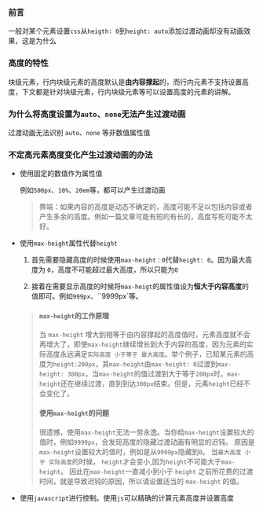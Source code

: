 ### 前言

一般对某个元素设置`css`从`heigth: 0`到`height: auto`添加过渡动画却没有动画效果，这是为什么

### 高度的特性

块级元素，行内块级元素的高度默认是**由内容撑起**的，而行内元素不支持设置高度，下文都是针对块级元素，行内块级元素等可以设置高度的元素的讲解。

### 为什么将高度设置为`auto`、`none`无法产生过渡动画

过渡动画无法识别 `auto`、`none` 等非数值属性值

### 不定高元素高度变化产生过渡动画的办法

* 使用固定的数值作为属性值

  例如`500px`、`10%`、`20em`等，都可以产生过渡动画

  > 弊端：如果内容的高度是动态不确定的，高度可能不足以包括内容或者产生多余的高度。例如一篇文章可能有短的有长的，高度写死可能不太好。

* 使用`max-height`属性代替`height`

    1. 首先需要隐藏高度的时候使用`max-height：0`代替`height: 0`。因为最大高度为 `0`，高度不可能超过最大高度，所以只能为`0`

    2. 接着在需要显示高度的时候将`max-heigt`的属性值设为**恒大于内容高度**的值即可。例如`999px`、``9999px`等。

  > #### `max-height`的工作原理
  >
  > 当 `max-height` 增大到相等于由内容撑起的高度值时，元素高度就不会再增大了，即使`max-height`继续增长到大于内容的高度，因为元素的实际高度永远满足`实际高度 小于等于 最大高度`。举个例子，已知某元素的高度为`height:200px`，其`max-height`由`max-height: 0`过渡到`max-height: 300px`，当`max-height`的值过渡到大于等于`200px`时，`max-height`还在继续过渡，直到到达`300px`结束。但是，元素`height`已经不会变化了。
  >
  > #### 使用`max-height`的问题
  >
  > 很遗憾，使用`max-height`无法一劳永逸。当你给`max-height`设置较大的值时，例如`9999px`，会发现高度的隐藏过渡动画有明显的迟钝。 原因是`max-height`设置较大的值时，例如是从`9999px`隐藏到`0`。 当`最大高度 小于 实际高度`的时候， `height`才会变小,因为`height`不可能大于`max-height`。 因此在`max-height`一直减小到小于 `height` 之前所花费的过渡时间，就是导致迟钝的原因，所以请设置适当的 `max-height` 的值。

* 使用`javascript`进行控制。使用`js`可以精确的计算元素高度并设置高度

